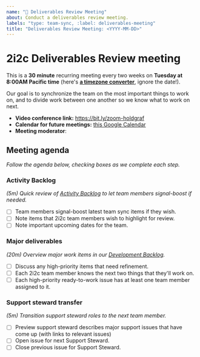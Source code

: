 ```yaml
---
name: "🚀 Deliverables Review Meeting"
about: Conduct a deliverables review meeting.
labels: "type: team-sync, :label: deliverables-meeting"
title: "Deliverables Review Meeting: <YYYY-MM-DD>"
---
```


# 2i2c Deliverables Review meeting

This is a **30 minute** recurring meeting every two weeks on **Tuesday at 8:00AM Pacific time** (here's [**a timezone converter**](https://arewemeetingyet.com/Los%20Angeles/2000-01-01/08:00/2i2c%20Team%20Meeting#eyJ1cmwiOiJodHRwczovL2hhY2ttZC5pby9ZNVNCTXhWN1I2Q01xemVUWGdtNWtBIn0=), ignore the date!).

Our goal is to synchronize the team on the most important things to work on, and to divide work between one another so we know what to work on next.

- **Video conference link:** https://bit.ly/zoom-holdgraf
- **Calendar for future meetings:** [this Google Calendar](https://calendar.google.com/calendar/embed?src=c_4hjjouojd8psql9i1a8nd1uff4%40group.calendar.google.com&ctz=America%2FLos_Angeles)
- **Meeting moderator**: <INSERT MODERATOR HERE>
 
## Meeting agenda

_Follow the agenda below, checking boxes as we complete each step._

### Activity Backlog
_(5m) Quick review of [Activity Backlog](https://github.com/orgs/2i2c-org/projects/5?fullscreen=true) to let team members signal-boost if needed._

- [ ] Team members signal-boost latest team sync items if they wish.
- [ ] Note items that 2i2c team members wish to highlight for review.
- [ ] Note important upcoming dates for the team.

### Major deliverables

_(20m) Overview major work items in our [Development Backlog](https://github.com/orgs/2i2c-org/projects/7?fullscreen=true)._

- [ ] Discuss any high-priority items that need refinement.
- [ ] Each 2i2c team member knows the next two things that they'll work on.
- [ ] Each high-priority ready-to-work issue has at least one team member assigned to it.

### Support steward transfer

_(5m) Transition support steward roles to the next team member._

- [ ] Preview support steward describes major support issues that have come up (with links to relevant issues)
- [ ] Open issue for next Support Steward.
- [ ] Close previous issue for Support Steward.
